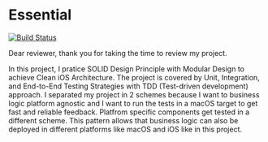 # Essential

[![Build Status](https://travis-ci.com/denizTutuncu/Essential.svg?branch=main)](https://travis-ci.com/denizTutuncu/Essential)

Dear reviewer, thank you for taking the time to review my project. 

In this project, I pratice SOLID Design Principle with Modular Design to achieve Clean iOS Architecture. The project is covered by Unit, Integration, and End-to-End Testing Strategies with TDD (Test-driven development) approach. I separated my project in 2 schemes because I want to business logic platform agnostic and I want to run the tests in a macOS target to get fast and reliable feedback. Platfrom specific components get tested in a different scheme. This pattern allows that business logic can also be deployed in different platforms like macOS and iOS like in this project.
